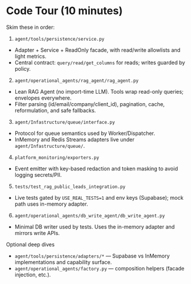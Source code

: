 # Code Tour (10 minutes)

Skim these in order:

1) `agent/tools/persistence/service.py`
- Adapter + Service + ReadOnly facade, with read/write allowlists and light metrics.
- Central contract: `query/read/get_columns` for reads; writes guarded by policy.

2) `agent/operational_agents/rag_agent/rag_agent.py`
- Lean RAG Agent (no import-time LLM). Tools wrap read-only queries; envelopes everywhere.
- Filter parsing (id/email/company/client_id), pagination, cache, reformulation, and safe fallbacks.

3) `agent/Infastructure/queue/interface.py`
- Protocol for queue semantics used by Worker/Dispatcher.
- InMemory and Redis Streams adapters live under `agent/Infastructure/queue/`.

4) `platform_monitoring/exporters.py`
- Event emitter with key-based redaction and token masking to avoid logging secrets/PII.

5) `tests/test_rag_public_leads_integration.py`
- Live tests gated by `USE_REAL_TESTS=1` and env keys (Supabase); mock path uses in-memory adapter.

6) `agent/operational_agents/db_write_agent/db_write_agent.py`
- Minimal DB writer used by tests. Uses the in-memory adapter and mirrors write APIs.

Optional deep dives
- `agent/tools/persistence/adapters/*` — Supabase vs InMemory implementations and capability surface.
- `agent/operational_agents/factory.py` — composition helpers (facade injection, etc.).
